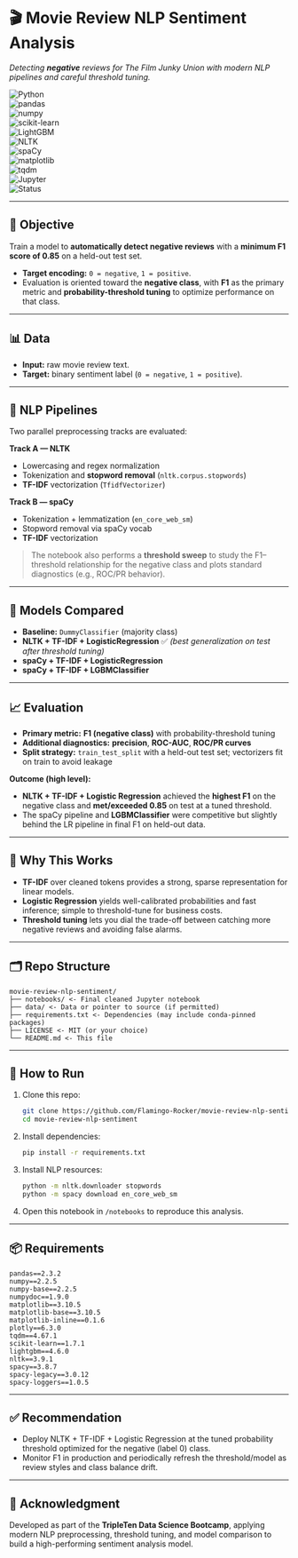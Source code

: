 # 🎬 Movie Review NLP Sentiment Analysis
*Detecting **negative** reviews for The Film Junky Union with modern NLP pipelines and careful threshold tuning.*

![Python](https://img.shields.io/badge/Python-3.10-blue?logo=python)  
![pandas](https://img.shields.io/badge/pandas-EDA-green?logo=pandas)  
![numpy](https://img.shields.io/badge/numpy-Numerical-blue?logo=numpy)  
![scikit-learn](https://img.shields.io/badge/scikit--learn-ML-orange?logo=scikit-learn)  
![LightGBM](https://img.shields.io/badge/LightGBM-Boosting-green)  
![NLTK](https://img.shields.io/badge/NLTK-Text%20Processing-yellow)  
![spaCy](https://img.shields.io/badge/spaCy-NLP-8A2BE2)  
![matplotlib](https://img.shields.io/badge/matplotlib-Visualization-orange)  
![tqdm](https://img.shields.io/badge/tqdm-ProgressBars-yellow)  
![Jupyter](https://img.shields.io/badge/Jupyter-Notebook-orange?logo=jupyter)  
![Status](https://img.shields.io/badge/Status-Completed-brightgreen)

---

## 📌 Objective
Train a model to **automatically detect negative reviews** with a **minimum F1 score of 0.85** on a held-out test set.

- **Target encoding:** `0 = negative`, `1 = positive`.
- Evaluation is oriented toward the **negative class**, with **F1** as the primary metric and **probability-threshold tuning** to optimize performance on that class.

---

## 📊 Data
- **Input:** raw movie review text.
- **Target:** binary sentiment label (`0 = negative`, `1 = positive`).

---

## 🧹 NLP Pipelines
Two parallel preprocessing tracks are evaluated:

**Track A — NLTK**
- Lowercasing and regex normalization
- Tokenization and **stopword removal** (`nltk.corpus.stopwords`)
- **TF-IDF** vectorization (`TfidfVectorizer`)

**Track B — spaCy**
- Tokenization + lemmatization (`en_core_web_sm`)
- Stopword removal via spaCy vocab
- **TF-IDF** vectorization

> The notebook also performs a **threshold sweep** to study the F1–threshold relationship for the negative class and plots standard diagnostics (e.g., ROC/PR behavior).

---

## 🤖 Models Compared
- **Baseline:** `DummyClassifier` (majority class)
- **NLTK + TF-IDF + LogisticRegression** ✅ *(best generalization on test after threshold tuning)*
- **spaCy + TF-IDF + LogisticRegression**
- **spaCy + TF-IDF + LGBMClassifier**

---

## 📈 Evaluation
- **Primary metric:** **F1 (negative class)** with probability-threshold tuning
- **Additional diagnostics:** **precision**, **ROC-AUC**, **ROC/PR curves**
- **Split strategy:** `train_test_split` with a held-out test set; vectorizers fit on train to avoid leakage

**Outcome (high level):**
- **NLTK + TF-IDF + Logistic Regression** achieved the **highest F1** on the negative class and **met/exceeded 0.85** on test at a tuned threshold.
- The spaCy pipeline and **LGBMClassifier** were competitive but slightly behind the LR pipeline in final F1 on held-out data.

---

## 🧠 Why This Works
- **TF-IDF** over cleaned tokens provides a strong, sparse representation for linear models.
- **Logistic Regression** yields well-calibrated probabilities and fast inference; simple to threshold-tune for business costs.
- **Threshold tuning** lets you dial the trade-off between catching more negative reviews and avoiding false alarms.

---

## 🗂 Repo Structure
```
movie-review-nlp-sentiment/
├── notebooks/ <- Final cleaned Jupyter notebook
├── data/ <- Data or pointer to source (if permitted)
├── requirements.txt <- Dependencies (may include conda-pinned packages)
├── LICENSE <- MIT (or your choice)
└── README.md <- This file
```

---

## 🚀 How to Run
1. Clone this repo:
    ```bash
    git clone https://github.com/Flamingo-Rocker/movie-review-nlp-sentiment.git
    cd movie-review-nlp-sentiment
2. Install dependencies:
    ```bash
    pip install -r requirements.txt
3. Install NLP resources:
    ```bash
    python -m nltk.downloader stopwords
    python -m spacy download en_core_web_sm
4. Open this notebook in `/notebooks` to reproduce this analysis.

---

## 📦 Requirements
```
pandas==2.3.2
numpy==2.2.5
numpy-base==2.2.5            
numpydoc==1.9.0            
matplotlib==3.10.5           
matplotlib-base==3.10.5           
matplotlib-inline==0.1.6        
plotly==6.3.0       
tqdm==4.67.1
scikit-learn==1.7.1
lightgbm==4.6.0
nltk==3.9.1
spacy==3.8.7
spacy-legacy==3.0.12
spacy-loggers==1.0.5
```

---

## ✅ Recommendation
- Deploy NLTK + TF-IDF + Logistic Regression at the tuned probability threshold optimized for the negative (label 0) class.
- Monitor F1 in production and periodically refresh the threshold/model as review styles and class balance drift.

---

## 🙏 Acknowledgment
Developed as part of the **TripleTen Data Science Bootcamp**, applying modern NLP preprocessing, threshold tuning, and model comparison to build a high-performing sentiment analysis model.
